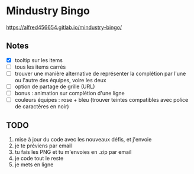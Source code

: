 # Mindustry Bingo

https://alfred456654.gitlab.io/mindustry-bingo/

## Notes

- [X] tooltip sur les items
- [ ] tous les items carrés
- [ ] trouver une manière alternative de représenter la complétion par l'une ou l'autre des équipes, voire les deux
- [ ] option de partage de grille (URL)
- [ ] bonus : animation sur complétion d'une ligne
- [ ] couleurs équipes : rose + bleu (trouver teintes compatibles avec police de caractères en noir)

## TODO

1. mise à jour du code avec les nouveaux défis, et j'envoie
2. je te préviens par email
3. tu fais les PNG et tu m'envoies en .zip par email
4. je code tout le reste
5. je mets en ligne